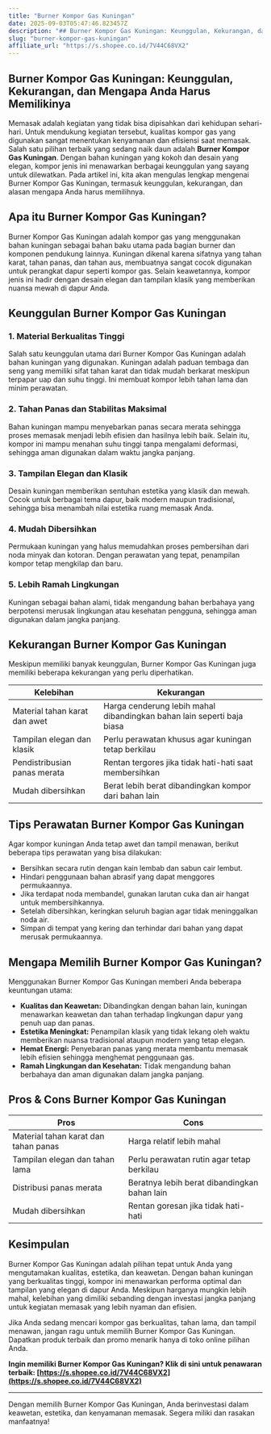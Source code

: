```yaml
---
title: "Burner Kompor Gas Kuningan"
date: 2025-09-03T05:47:46.823457Z
description: "## Burner Kompor Gas Kuningan: Keunggulan, Kekurangan, dan Mengapa Anda Harus Memilikinya..."
slug: "burner-kompor-gas-kuningan"
affiliate_url: "https://s.shopee.co.id/7V44C68VX2"
---
```

## Burner Kompor Gas Kuningan: Keunggulan, Kekurangan, dan Mengapa Anda Harus Memilikinya

Memasak adalah kegiatan yang tidak bisa dipisahkan dari kehidupan sehari-hari. Untuk mendukung kegiatan tersebut, kualitas kompor gas yang digunakan sangat menentukan kenyamanan dan efisiensi saat memasak. Salah satu pilihan terbaik yang sedang naik daun adalah **Burner Kompor Gas Kuningan**. Dengan bahan kuningan yang kokoh dan desain yang elegan, kompor jenis ini menawarkan berbagai keunggulan yang sayang untuk dilewatkan. Pada artikel ini, kita akan mengulas lengkap mengenai Burner Kompor Gas Kuningan, termasuk keunggulan, kekurangan, dan alasan mengapa Anda harus memilihnya.

## Apa itu Burner Kompor Gas Kuningan?

Burner Kompor Gas Kuningan adalah kompor gas yang menggunakan bahan kuningan sebagai bahan baku utama pada bagian burner dan komponen pendukung lainnya. Kuningan dikenal karena sifatnya yang tahan karat, tahan panas, dan tahan aus, membuatnya sangat cocok digunakan untuk perangkat dapur seperti kompor gas. Selain keawetannya, kompor jenis ini hadir dengan desain elegan dan tampilan klasik yang memberikan nuansa mewah di dapur Anda.

## Keunggulan Burner Kompor Gas Kuningan

### 1. Material Berkualitas Tinggi

Salah satu keunggulan utama dari Burner Kompor Gas Kuningan adalah bahan kuningan yang digunakan. Kuningan adalah paduan tembaga dan seng yang memiliki sifat tahan karat dan tidak mudah berkarat meskipun terpapar uap dan suhu tinggi. Ini membuat kompor lebih tahan lama dan minim perawatan.

### 2. Tahan Panas dan Stabilitas Maksimal

Bahan kuningan mampu menyebarkan panas secara merata sehingga proses memasak menjadi lebih efisien dan hasilnya lebih baik. Selain itu, kompor ini mampu menahan suhu tinggi tanpa mengalami deformasi, sehingga aman digunakan dalam waktu jangka panjang.

### 3. Tampilan Elegan dan Klasik

Desain kuningan memberikan sentuhan estetika yang klasik dan mewah. Cocok untuk berbagai tema dapur, baik modern maupun tradisional, sehingga bisa menambah nilai estetika ruang memasak Anda.

### 4. Mudah Dibersihkan

Permukaan kuningan yang halus memudahkan proses pembersihan dari noda minyak dan kotoran. Dengan perawatan yang tepat, penampilan kompor tetap mengkilap dan baru.

### 5. Lebih Ramah Lingkungan

Kuningan sebagai bahan alami, tidak mengandung bahan berbahaya yang berpotensi merusak lingkungan atau kesehatan pengguna, sehingga aman digunakan dalam jangka panjang.

## Kekurangan Burner Kompor Gas Kuningan

Meskipun memiliki banyak keunggulan, Burner Kompor Gas Kuningan juga memiliki beberapa kekurangan yang perlu diperhatikan.

| Kelebihan | Kekurangan |
| --- | --- |
| Material tahan karat dan awet | Harga cenderung lebih mahal dibandingkan bahan lain seperti baja biasa |
| Tampilan elegan dan klasik | Perlu perawatan khusus agar kuningan tetap berkilau |
| Pendistribusian panas merata | Rentan tergores jika tidak hati-hati saat membersihkan |
| Mudah dibersihkan | Berat lebih berat dibandingkan kompor dari bahan lain |

## Tips Perawatan Burner Kompor Gas Kuningan

Agar kompor kuningan Anda tetap awet dan tampil menawan, berikut beberapa tips perawatan yang bisa dilakukan:

- Bersihkan secara rutin dengan kain lembab dan sabun cair lembut.
- Hindari penggunaan bahan abrasif yang dapat menggores permukaannya.
- Jika terdapat noda membandel, gunakan larutan cuka dan air hangat untuk membersihkannya.
- Setelah dibersihkan, keringkan seluruh bagian agar tidak meninggalkan noda air.
- Simpan di tempat yang kering dan terhindar dari bahan yang dapat merusak permukaannya.

## Mengapa Memilih Burner Kompor Gas Kuningan?

Menggunakan Burner Kompor Gas Kuningan memberi Anda beberapa keuntungan utama:

- **Kualitas dan Keawetan:** Dibandingkan dengan bahan lain, kuningan menawarkan keawetan dan tahan terhadap lingkungan dapur yang penuh uap dan panas.
- **Estetika Meningkat:** Penampilan klasik yang tidak lekang oleh waktu memberikan nuansa tradisional ataupun modern yang tetap elegan.
- **Hemat Energi:** Penyebaran panas yang merata membantu memasak lebih efisien sehingga menghemat penggunaan gas.
- **Ramah Lingkungan dan Kesehatan:** Tidak mengandung bahan berbahaya dan aman digunakan dalam jangka panjang.

## Pros & Cons Burner Kompor Gas Kuningan

| Pros | Cons |
| --- | --- |
| Material tahan karat dan tahan panas | Harga relatif lebih mahal |
| Tampilan elegan dan tahan lama | Perlu perawatan rutin agar tetap berkilau |
| Distribusi panas merata | Beratnya lebih berat dibandingkan bahan lain |
| Mudah dibersihkan | Rentan goresan jika tidak hati-hati |

## Kesimpulan

Burner Kompor Gas Kuningan adalah pilihan tepat untuk Anda yang mengutamakan kualitas, estetika, dan keawetan. Dengan bahan kuningan yang berkualitas tinggi, kompor ini menawarkan performa optimal dan tampilan yang elegan di dapur Anda. Meskipun harganya mungkin lebih mahal, kelebihan yang dimiliki sebanding dengan investasi jangka panjang untuk kegiatan memasak yang lebih nyaman dan efisien.

Jika Anda sedang mencari kompor gas berkualitas, tahan lama, dan tampil menawan, jangan ragu untuk memilih Burner Kompor Gas Kuningan. Dapatkan produk terbaik dan promo menarik hanya di toko online pilihan Anda.

**Ingin memiliki Burner Kompor Gas Kuningan? Klik di sini untuk penawaran terbaik: [https://s.shopee.co.id/7V44C68VX2](https://s.shopee.co.id/7V44C68VX2)**

---

Dengan memilih Burner Kompor Gas Kuningan, Anda berinvestasi dalam keawetan, estetika, dan kenyamanan memasak. Segera miliki dan rasakan manfaatnya!